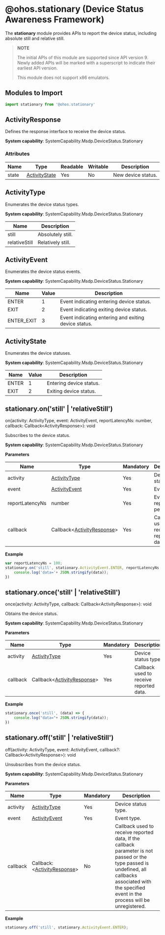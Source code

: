 # @ohos.stationary (Device Status Awareness Framework)

The **stationary** module provides APIs to report the device status, including absolute still and relative still.

> **NOTE**
>
> The initial APIs of this module are supported since API version 9. Newly added APIs will be marked with a superscript to indicate their earliest API version.
>
> This module does not support x86 emulators.

## Modules to Import

```js
import stationary from '@ohos.stationary'
```

## ActivityResponse

Defines the response interface to receive the device status.

**System capability**: SystemCapability.Msdp.DeviceStatus.Stationary

### Attributes

| Name| Type| Readable| Writable| Description|
| -------- | -------- | -------- | -------- | -------- |
| state | [ActivityState](#activitystate) | Yes| No| New device status.|

## ActivityType

Enumerates the device status types.

**System capability**: SystemCapability.Msdp.DeviceStatus.Stationary

| Name| Description|
| -------- | -------- |
| still | Absolutely still.|
| relativeStill | Relatively still.|

## ActivityEvent

Enumerates the device status events.

**System capability**: SystemCapability.Msdp.DeviceStatus.Stationary

| Name                            | Value   | Description                                      |
| ------------------------------ | ---- | ---------------------------------------- |
| ENTER         | 1    | Event indicating entering device status.  |
| EXIT | 2   | Event indicating exiting device status.|
| ENTER_EXIT | 3   | Event indicating entering and exiting device status.|

## ActivityState

Enumerates the device statuses.

**System capability**: SystemCapability.Msdp.DeviceStatus.Stationary

| Name                            | Value   | Description                                      |
| ------------------------------ | ---- | ---------------------------------------- |
| ENTER         | 1    | Entering device status.  |
| EXIT | 2   | Exiting device status.|

## stationary.on('still' | 'relativeStill')

on(activity: ActivityType, event: ActivityEvent, reportLatencyNs: number, callback: Callback&lt;ActivityResponse&gt;): void

Subscribes to the device status.

**System capability**: SystemCapability.Msdp.DeviceStatus.Stationary

**Parameters**

| Name                 | Type                                              | Mandatory| Description                         |
| -------------------- | -------------------------------------------------- | ---- | ---------------------------- |
| activity  | [ActivityType](#activitytype)  | Yes  | Device status type.             |
| event  | [ActivityEvent](#activityevent)  | Yes  | Event type.             |
| reportLatencyNs  | number  | Yes  | Event reporting period.             |
| callback             | Callback<[ActivityResponse](#activityresponse)\>  | Yes  | Callback used to receive reported data.   |

**Example**

```js
var reportLatencyNs = 100;
stationary.on('still', stationary.ActivityEvent.ENTER, reportLatencyNs, (data) => {
    console.log('data='+ JSON.stringify(data));
})
```

## stationary.once('still' | 'relativeStill')

once(activity: ActivityType, callback: Callback&lt;ActivityResponse&gt;): void

Obtains the device status.

**System capability**: SystemCapability.Msdp.DeviceStatus.Stationary

**Parameters**

| Name                 | Type                                              | Mandatory| Description                         |
| -------------------- | -------------------------------------------------- | ---- | ---------------------------- |
| activity  | [ActivityType](#activitytype)  | Yes  | Device status type.             |
| callback             | Callback<[ActivityResponse](#activityresponse)\>  | Yes  | Callback used to receive reported data.   |

**Example**

```js
stationary.once('still', (data) => {
    console.log("data="+ JSON.stringify(data));
})
```

## stationary.off('still' | 'relativeStill')

off(activity: ActivityType, event: ActivityEvent, callback?: Callback&lt;ActivityResponse&gt;): void

Unsubscribes from the device status.

**System capability**: SystemCapability.Msdp.DeviceStatus.Stationary

**Parameters**

| Name                 | Type                                              | Mandatory| Description                         |
| -------------------- | -------------------------------------------------- | ---- | ---------------------------- |
| activity  | [ActivityType](#activitytype)  | Yes  | Device status type.             |
| event  | [ActivityEvent](#activityevent)  | Yes  | Event type.             |
| callback | Callback:\<[ActivityResponse](#activityresponse)>  | No  | Callback used to receive reported data, If the callback parameter is not passed or the type passed is undefined, all callbacks associated with the specified event in the process will be unregistered. |

**Example**

```js
stationary.off('still', stationary.ActivityEvent.ENTER);
```

